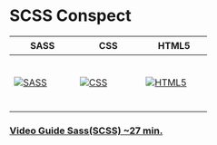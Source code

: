 # SCSS Conspect

<table>
  <thead>
    <tr>
      <th height=33 width=100>SASS</th>
      <th height=33 width=100>CSS</th>
      <th height=33 width=100>HTML5</th>
    </tr>
  </thead>
  <tbody>
    <tr>
      <td height=100 width=100>
        <a href=https://sass-lang.com/documentation/>
          <img src=https://github.com/AndriiKot/___Icons__and__Links___/blob/main/icons/sass.svg alt=SASS>
        </a>
      </td>
      <td height=100 width=100>
        <a href=https://www.w3.org/Style/CSS/>
          <img src=https://github.com/AndriiKot/___Icons__and__Links___/blob/main/icons/css.svg alt=CSS>
        </a>
      </td>
      <td height=100 width=100>
        <a href=https://html.spec.whatwg.org/multipage/>
          <img src=https://github.com/AndriiKot/___Icons__and__Links___/blob/main/icons/html.svg alt=HTML5>
        </a>
      </td>
    </tr>
  </tbody>
</table>

### [Video Guide Sass(SCSS) ~27 min.](https://www.youtube.com/watch?v=pBSch5AsJWs&t=33s)